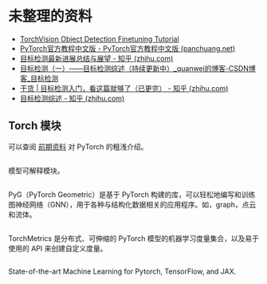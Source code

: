 # 未整理的资料

- [TorchVision Object Detection Finetuning Tutorial](https://pytorch.org/tutorials/intermediate/torchvision_tutorial.html)
- [PyTorch官方教程中文版 - PyTorch官方教程中文版 (panchuang.net)](http://pytorch.panchuang.net/)
- [目标检测最新进展总结与展望 - 知乎 (zhihu.com)](https://zhuanlan.zhihu.com/p/46595846)
- [目标检测（一）——目标检测综述（持续更新中）_quanwei的博客-CSDN博客_目标检测](https://blog.csdn.net/qq_35451572/article/details/80249259)
- [干货 | 目标检测入门，看这篇就够了（已更完） - 知乎 (zhihu.com)](https://zhuanlan.zhihu.com/p/34142321)
- [目标检测综述 - 知乎 (zhihu.com)](https://zhuanlan.zhihu.com/p/150018138)

## Torch 模块

可以查阅 [前期资料](https://xinetzone.github.io/torch-use/index.html) 对 PyTorch 的粗浅介绍。


```{rubric} [Captum](https://pytorch.org/ecosystem/Captum/)
```

模型可解释模块。

```{rubric} [PyTorch Geometric](https://pytorch-geometric.readthedocs.io/en/latest/)
```

PyG（PyTorch Geometric）是基于 PyTorch 构建的库，可以轻松地编写和训练图神经网络（GNN），用于各种与结构化数据相关的应用程序。如，graph，点云和流体。

```{rubric} [TorchMetrics](https://torchmetrics.readthedocs.io/en/latest/)
```

TorchMetrics 是分布式、可伸缩的 PyTorch 模型的机器学习度量集合，以及易于使用的 API 来创建自定义度量。

```{rubric} [transformers](https://github.com/huggingface/transformers)
```

State-of-the-art Machine Learning for Pytorch, TensorFlow, and JAX.